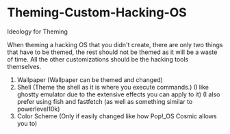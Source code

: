 # Theming-Custom-Hacking-OS
Ideology for Theming

When theming a hacking OS that you didn't create, there are only two things that have to be themed, the rest should not be themed as it will be a waste of time. All the other customizations should be the hacking tools themselves.

1. Wallpaper (Wallpaper can be themed and changed)
2. Shell (Theme the shell as it is where you execute commands.) (I like ghostty emulator due to the extensive effects you can apply to it) (I also prefer using fish and fastfetch (as well as something similar to powerlevel10k)
3. Color Scheme (Only if easily changed like how Pop!_OS Cosmic allows you to)
